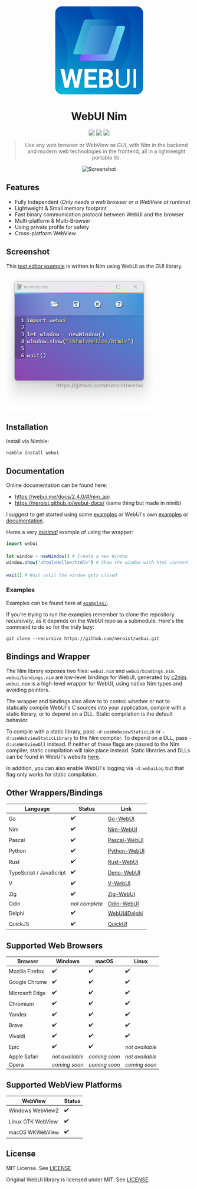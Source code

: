 <div align="center">

![Logo](https://raw.githubusercontent.com/webui-dev/webui-logo/main/webui_240.png)

# WebUI Nim

<!-- [build-status]: https://img.shields.io/github/actions/workflow/status/webui-dev/webui-nim/ci.yml?branch=main&style=for-the-badge&logo=githubactions&labelColor=414868&logoColor=C0CAF5 -->
[last-commit]: https://img.shields.io/github/last-commit/webui-dev/nim-webui?style=for-the-badge&logo=github&logoColor=C0CAF5&labelColor=414868
[release-version]: https://img.shields.io/github/v/tag/webui-dev/nim-webui?style=for-the-badge&logo=webtrees&logoColor=C0CAF5&labelColor=414868&color=7664C6
[license]: https://img.shields.io/github/license/webui-dev/nim-webui?style=for-the-badge&logo=opensourcehardware&label=License&logoColor=C0CAF5&labelColor=414868&color=8c73cc

<!-- [![][build-status]](https://github.com/webui-dev/webui-nim/actions?query=branch%3Amain) -->
[![][last-commit]](https://github.com/webui-dev/nim-webui/pulse)
[![][release-version]](https://github.com/webui-dev/nim-webui/releases/latest)
[![][license]](https://github.com/webui-dev/nim-webui/blob/main/LICENSE)

> Use any web browser or WebView as GUI, with Nim in the backend and modern web technologies in the frontend, all in a lightweight portable lib.

<!--
Nim wrapper and bindings for [WebUI](https://github.com/webui-dev/webui), a fully independent and cross-platform web UI library.

Instead of using a third-party library, WebUI instead uses a pre-installed browser (Edge, Firefox, Chrome, Chromium, or Safari). So, there's no need for any large SDK or library for development/production, all you need is a web browser (or a webview, if you're into that)!
-->

![Screenshot](https://github.com/webui-dev/webui/assets/16948659/39c5b000-83eb-4779-a7ce-9769d3acf204)

</div>

## Features

* Fully Independent (*Only needs a web browser or a WebView at runtime*)
* Lightweight & Small memory footprint
* Fast binary communication protocol between WebUI and the browser
* Multi-platform & Multi-Browser
* Using private profile for safety
* Cross-platform WebView

## Screenshot

This [text editor example](https://github.com/neroist/webui/tree/main/examples/text_editor) is written in Nim using WebUI as the GUI library.

![ScreenShot](nim_example.png)

## Installation

Install via Nimble:

```shell
nimble install webui
```

## Documentation

Online documentation can be found here:
  - <https://webui.me/docs/2.4.0/#/nim_api>
  - <https://neroist.github.io/webui-docs/> (same thing but made in nimib)

I suggest to get started using some [examples](#examples) or WebUI's own [examples](https://github.com/webui-dev/webui/tree/main/examples) or [documentation](https://webui.me/docs/).

Heres a very [*minimal*](examples/minimal.nim) example of using the wrapper:

```nim
import webui

let window = newWindow() # Create a new Window
window.show("<html>Hello</html>") # Show the window with html content

wait() # Wait until the window gets closed
```

### Examples

Examples can be found here at [`examples/`](examples/).

If you're trying to run the examples remember to clone the repository *recursively*, as it depends on the WebUI repo as a submodule. Here's the command to do so for the truly lazy:

```shell
git clone --recursive https://github.com/neroist/webui.git
```

## Bindings and Wrapper

The Nim library exposes two files: `webui.nim` and `webui/bindings.nim`.
`webui/bindings.nim` are low-level bindings for WebUI, generated by
[c2nim](https://github.com/nim-lang/c2nim). `webui.nim` is a high-level wrapper for
WebUI, using native Nim types and avoiding pointers.

The wrapper and bindings also allow to to control whether or not to statically
compile WebUI's C sources into your application, compile with a static library, or
to depend on a DLL. Static compilation is the default behavior.

To compile with a static library, pass `-d:useWebviewStaticLib` or
`-d:useWebviewStaticLibrary` to the Nim compiler. To depend on a DLL, pass
`-d:useWebviewDll` instead. If neither of these flags are passed to the Nim
compiler, static compilation will take place instead. Static libraries and DLLs can
be found in WebUI's website [here](https://webui.me/#download).

In addition, you can also enable WebUI's logging via `-d:webuiLog` but that flag
only works for static compilation.

## Other Wrappers/Bindings

| Language                | Status         | Link                                                      |
| ----------------------- | -------------- | --------------------------------------------------------- |
| Go                      | ✔️             | [Go-WebUI](https://github.com/webui-dev/go-webui)         |
| Nim                     | ✔️             | [Nim-WebUI](https://github.com/webui-dev/nim-webui)       |
| Pascal                  | ✔️             | [Pascal-WebUI](https://github.com/webui-dev/pascal-webui) |
| Python                  | ✔️             | [Python-WebUI](https://github.com/webui-dev/python-webui) |
| Rust                    | ✔️             | [Rust-WebUI](https://github.com/webui-dev/rust-webui)     |
| TypeScript / JavaScript | ✔️             | [Deno-WebUI](https://github.com/webui-dev/deno-webui)     |
| V                       | ✔️             | [V-WebUI](https://github.com/webui-dev/v-webui)           |
| Zig                     | ✔️             | [Zig-WebUI](https://github.com/webui-dev/zig-webui)       |
| Odin                    | _not complete_ | [Odin-WebUI](https://github.com/webui-dev/odin-webui)     |
| Delphi                  | ✔️             | [WebUI4Delphi](https://github.com/salvadordf/WebUI4Delphi)|
| QuickJS                 | ✔️             | [QuickUI](https://github.com/xland/QuickUI)               |

## Supported Web Browsers

| Browser         | Windows         | macOS         | Linux           |
| --------------- | --------------- | ------------- | --------------- |
| Mozilla Firefox | ✔️              | ✔️            | ✔️              |
| Google Chrome   | ✔️              | ✔️            | ✔️              |
| Microsoft Edge  | ✔️              | ✔️            | ✔️              |
| Chromium        | ✔️              | ✔️            | ✔️              |
| Yandex          | ✔️              | ✔️            | ✔️              |
| Brave           | ✔️              | ✔️            | ✔️              |
| Vivaldi         | ✔️              | ✔️            | ✔️              |
| Epic            | ✔️              | ✔️            | _not available_ |
| Apple Safari    | _not available_ | _coming soon_ | _not available_ |
| Opera           | _coming soon_   | _coming soon_ | _coming soon_   |

## Supported WebView Platforms

| WebView           | Status            |
| ----------------- | ----------------- |
| Windows WebView2  | ✔️                |
| Linux GTK WebView | ✔️                |
| macOS WKWebView   | ✔️                |

## License

MIT License. See [LICENSE](LICENSE)

Original WebUI library is licensed under MIT. See
[LICENSE](https://github.com/webui-dev/webui/blob/main/LICENSE).
